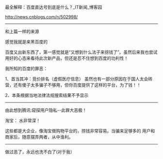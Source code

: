 最全解释：百度直达号到底是什么？_IT新闻_博客园

http://news.cnblogs.com/n/502998/



-------
和上篇一样的来源

感觉我就是来黑百度的

百度又出新东西了，第一感觉就是“又想到什么法子来捞钱了”。虽然后来我也尝试用好的心态来看待此次新产品，但还是忍不住想到百度的功利性！

我所知的百度的罪恶：

1、首当其冲：竞价排名（虚假医疗信息）	虽然也有一部分原因在于国人太会砖营，还有傻子太多骗子不够用，但你百度提供了这样的平台，为了钱！！

2、本条根据当地法律法规搜索结果不予显示

--------

由此想到腾讯:窥探用户隐私--此罪大恶极！

淘宝： 水非常深！


这些都是大企业，像淘宝做购物平台的，捞钱非常容易。当骗来足够多的 用户和商家后，随意摆弄两者，从中渔利。


---------

做过恶了，永远也洗不白了(对于我）
